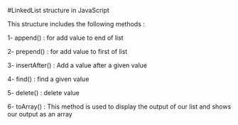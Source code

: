 #LinkedList structure in JavaScript

This structure includes the following methods : 

1- append() : for add value to end of list

2- prepend() : for add value to first of list

3- insertAfter() : Add a value after a given value

4- find() : find a given value

5- delete() : delete value

6- toArray() : This method is used to display the output of our list and shows our output as an array